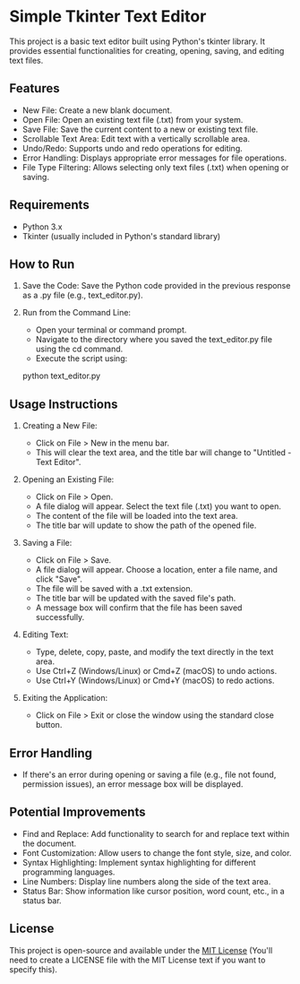 # Simple Tkinter Text Editor

This project is a basic text editor built using Python's tkinter library. It provides essential functionalities for creating, opening, saving, and editing text files.

## Features

-   New File: Create a new blank document.
-   Open File: Open an existing text file (.txt) from your system.
-   Save File: Save the current content to a new or existing text file.
-   Scrollable Text Area: Edit text with a vertically scrollable area.
-   Undo/Redo: Supports undo and redo operations for editing.
-   Error Handling: Displays appropriate error messages for file operations.
-   File Type Filtering: Allows selecting only text files (.txt) when opening or saving.

## Requirements

-   Python 3.x
-   Tkinter (usually included in Python's standard library)

## How to Run

1.  Save the Code: Save the Python code provided in the previous response as a .py file (e.g., text_editor.py).

2.  Run from the Command Line:
    -   Open your terminal or command prompt.
    -   Navigate to the directory where you saved the text_editor.py file using the cd command.
    -   Execute the script using:

   
    python text_editor.py
    
## Usage Instructions

1.  Creating a New File:
    -   Click on File > New in the menu bar.
    -   This will clear the text area, and the title bar will change to "Untitled - Text Editor".

2.  Opening an Existing File:
    -   Click on File > Open.
    -   A file dialog will appear. Select the text file (.txt) you want to open.
    -   The content of the file will be loaded into the text area.
    -   The title bar will update to show the path of the opened file.

3.  Saving a File:
    -   Click on File > Save.
    -   A file dialog will appear. Choose a location, enter a file name, and click "Save".
    -   The file will be saved with a .txt extension.
    -   The title bar will be updated with the saved file's path.
    -   A message box will confirm that the file has been saved successfully.

4.  Editing Text:
    -   Type, delete, copy, paste, and modify the text directly in the text area.
    -   Use Ctrl+Z (Windows/Linux) or Cmd+Z (macOS) to undo actions.
    -   Use Ctrl+Y (Windows/Linux) or Cmd+Y (macOS) to redo actions.

5.  Exiting the Application:
    -   Click on File > Exit or close the window using the standard close button.

## Error Handling

-   If there's an error during opening or saving a file (e.g., file not found, permission issues), an error message box will be displayed.

## Potential Improvements

-   Find and Replace: Add functionality to search for and replace text within the document.
-   Font Customization: Allow users to change the font style, size, and color.
-   Syntax Highlighting: Implement syntax highlighting for different programming languages.
-   Line Numbers: Display line numbers along the side of the text area.
-   Status Bar: Show information like cursor position, word count, etc., in a status bar.

## License

This project is open-source and available under the [MIT License](LICENSE) (You'll need to create a LICENSE file with the MIT License text if you want to specify this).
